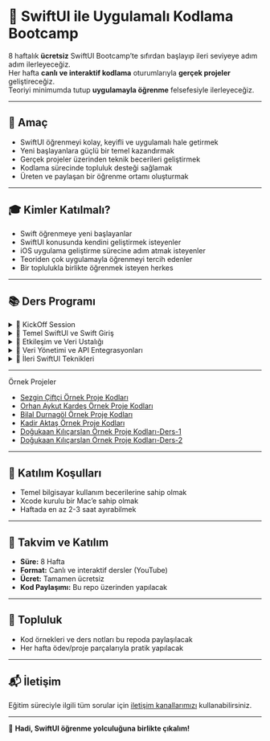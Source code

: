 # 🎉 SwiftUI ile Uygulamalı Kodlama Bootcamp

8 haftalık **ücretsiz** SwiftUI Bootcamp’te sıfırdan başlayıp ileri seviyeye adım adım ilerleyeceğiz.  
Her hafta **canlı ve interaktif kodlama** oturumlarıyla **gerçek projeler** geliştireceğiz.  
Teoriyi minimumda tutup **uygulamayla öğrenme** felsefesiyle ilerleyeceğiz.

---

## 🎯 Amaç
- SwiftUI öğrenmeyi kolay, keyifli ve uygulamalı hale getirmek  
- Yeni başlayanlara güçlü bir temel kazandırmak  
- Gerçek projeler üzerinden teknik becerileri geliştirmek  
- Kodlama sürecinde topluluk desteği sağlamak  
- Üreten ve paylaşan bir öğrenme ortamı oluşturmak  

---

## 🎓 Kimler Katılmalı?
- Swift öğrenmeye yeni başlayanlar  
- SwiftUI konusunda kendini geliştirmek isteyenler  
- iOS uygulama geliştirme sürecine adım atmak isteyenler  
- Teoriden çok uygulamayla öğrenmeyi tercih edenler  
- Bir toplulukla birlikte öğrenmek isteyen herkes  

---

## 📚 Ders Programı

<details>
<summary>📅 KickOff Session</summary>

- [🎥 Yayın Kaydı](https://www.youtube.com/live/hYk4lX6FPyE?si=L7kRzaObSj3S09Z7)
</details>

<details>
<summary>📅 Temel SwiftUI ve Swift Giriş</summary>

- [🎥 Ders-1 — Modern Programlamanın Temelleri](https://www.youtube.com/live/S7VwNftIrCo?si=nQekYnozekHYiVEj)  
- [🎥 Ders-2 — Olmazsa Olmaz OOP Mantığı](https://www.youtube.com/live/ikzdvQuMVM0?si=J1cZRvOlc4Jtjbfr)  
- [🎥 Ders-3 — Webinar: Anıl Taşkıran](https://www.youtube.com/live/wvCmC_TL9lw?si=ECxKFPHx3ewtnKfT)  
- [🎥 Ders-4 — SwiftLayout Tasarımı](https://www.youtube.com/live/VhRuVDSEgjQ?si=P0f9AO7wrXuanokY)   
</details>

<details>
<summary>📅 Etkileşim ve Veri Ustalığı</summary>

- [🎥 Ders-5 — Webinar: Meryem Şahin](https://www.youtube.com/live/5ZuxLxstTV0?si=OOxaerTsPZYIl4rV)  
- [🎥 Ders-6 — State Yönetimi](https://www.youtube.com/live/ox4PrP8my9w?si=djlJ947PHu2ZBgWP)
- [🎥 Ders-6 — Webiar: Fatih Durmaz](https://www.youtube.com/live/xdKtBMMFQGA?si=2WPOslVW9f-3E2B7)  
- [🎥 Ders-7 — SwiftUI’da Liste Tasarımı](https://www.youtube.com/live/SwNlopo9htQ?si=D9diqRoIbLnjEo8W)  
- [🎥 Ders-8 — MVVM Mimarisi](https://www.youtube.com/live/9MGiE1W7k_g?si=xxM9I8NV_AC2ta3J)  
- [🎥 Ders-9 — Formlar, Modallar ve Detay Sayfaları](https://www.youtube.com/live/UZluQSuwsaA?si=vltb5q7TJD2k6VW7)   
</details>

<details>
<summary>📅 Veri Yönetimi ve API Entegrasyonları</summary>

- [🎥 Ders-10 — UserDefaults Kullanımı](https://www.youtube.com/watch?v=6lnw6h12ZK0)  
- [🎥 Ders-11 — CoreData Kullanımı](https://www.youtube.com/watch?v=vROyiNw07ks)  
- [🎥 Ders-12 — URLSession Kullanımı](https://www.youtube.com/watch?v=V3O2bz0obvM)  
- [🎥 Ders-13 — API Tabanlı Listeleme](https://www.youtube.com/watch?v=5qQ1-qcgf7Q)  
</details>

<details>
<summary>📅 İleri SwiftUI Teknikleri</summary>

- [🎥 Ders-14 — Lokasyon Servisi ile Uygulamalar]()  
- [🎥 Ders-15 — SwiftUI ile Widget Geliştirme]()  
- [🎥 Ders-16 — Erişilebilirlik (Accessibility)]()  
- [🎥 Ders-17 — Webinar: Yiğit Alp Çıray]()  
- [🎥 Ders-18 — Otomatik Testler]()  
- [🎥 Ders-19 — Webinar: Can Yoldaş]()  
</details>

---

<summary>Örnek Projeler</summary>

- [Sezgin Çiftçi Örnek Proje Kodları](Example-Projects/Sezgin-Ciftci)
- [Orhan Aykut Kardeş Örnek Proje Kodları](https://drive.google.com/drive/folders/1zh7fQKegnIpz_FDEd15s6Vz9WlDyLbfB?usp=share_link)
- [Bilal Durnagöl Örnek Proje Kodları](Example-Projects/Bilal-Durnagol)
- [Kadir Aktaş Örnek Proje Kodları](Example-Projects/Kadir-Aktas)
- [Doğukaan Kılıçarslan Örnek Proje Kodları-Ders-1](Example-Projects/Dogukaan-Kılıcarslan)
- [Doğukaan Kılıçarslan Örnek Proje Kodları-Ders-2](Example-Projects/Dogukaan-Kılıcarslan-2)

</details>

---

## 📌 Katılım Koşulları
- Temel bilgisayar kullanım becerilerine sahip olmak  
- Xcode kurulu bir Mac’e sahip olmak  
- Haftada en az 2-3 saat ayırabilmek  

---

## 📅 Takvim ve Katılım
- **Süre:** 8 Hafta  
- **Format:** Canlı ve interaktif dersler (YouTube)  
- **Ücret:** Tamamen ücretsiz  
- **Kod Paylaşımı:** Bu repo üzerinden yapılacak  

---

## 🤝 Topluluk
- Kod örnekleri ve ders notları bu repoda paylaşılacak  
- Her hafta ödev/proje parçalarıyla pratik yapılacak  

---

## 📬 İletişim
Eğitim süreciyle ilgili tüm sorular için [iletişim kanallarımızı](https://lodos.sh/event/15511608891682461095/details) kullanabilirsiniz.

---

🚀 **Hadi, SwiftUI öğrenme yolculuğuna birlikte çıkalım!**











